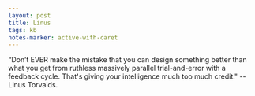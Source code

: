 ```yaml
---
layout: post
title: Linus
tags: kb
notes-marker: active-with-caret
---
```

“Don’t EVER make the mistake that you can design something better than what you get from ruthless massively parallel trial-and-error with a feedback cycle. That's giving your intelligence much too much credit." -- Linus Torvalds.